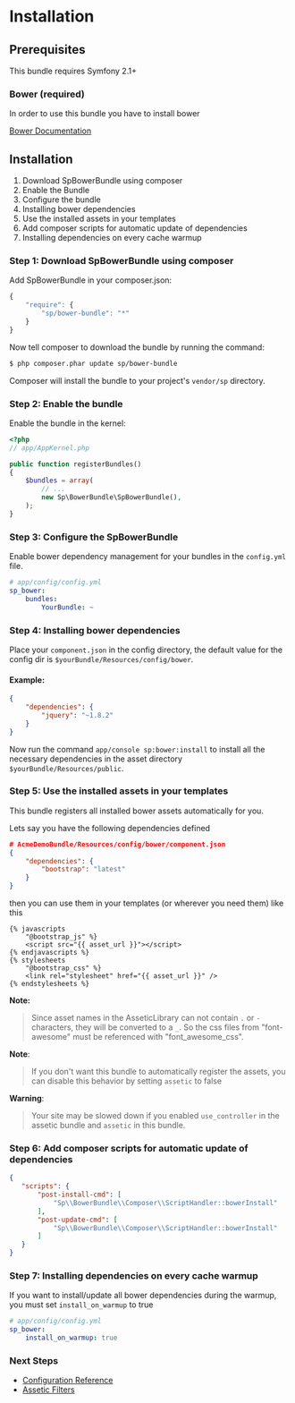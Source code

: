 Installation
============

Prerequisites
-------------

This bundle requires Symfony 2.1+

### Bower (required)

In order to use this bundle you have to install bower

[Bower Documentation](http://twitter.github.com/bower/)

Installation
------------

1. Download SpBowerBundle using composer
2. Enable the Bundle
3. Configure the bundle
4. Installing bower dependencies
5. Use the installed assets in your templates
6. Add composer scripts for automatic update of dependencies
7. Installing dependencies on every cache warmup

### Step 1: Download SpBowerBundle using composer

Add SpBowerBundle in your composer.json:

```js
{
    "require": {
        "sp/bower-bundle": "*"
    }
}
```

Now tell composer to download the bundle by running the command:

``` bash
$ php composer.phar update sp/bower-bundle
```

Composer will install the bundle to your project's `vendor/sp` directory.

### Step 2: Enable the bundle

Enable the bundle in the kernel:

``` php
<?php
// app/AppKernel.php

public function registerBundles()
{
    $bundles = array(
        // ...
        new Sp\BowerBundle\SpBowerBundle(),
    );
}
```

### Step 3: Configure the SpBowerBundle

Enable bower dependency management for your bundles in the ```config.yml``` file.

```yml
# app/config/config.yml
sp_bower:
    bundles:
        YourBundle: ~
```

### Step 4: Installing bower dependencies

Place your ```component.json``` in the config directory, the default value for the config dir is ```$yourBundle/Resources/config/bower```.

#### Example:
```json
{
    "dependencies": {
        "jquery": "~1.8.2"
    }
}
```

Now run the command ```app/console sp:bower:install``` to install all the necessary
dependencies in the asset directory ```$yourBundle/Resources/public```.

### Step 5: Use the installed assets in your templates

This bundle registers all installed bower assets automatically for you.

Lets say you have the following dependencies defined

```json
# AcmeDemoBundle/Resources/config/bower/component.json
{
    "dependencies": {
        "bootstrap": "latest"
    }
}
```

then you can use them in your templates (or wherever you need them) like this

```twig
{% javascripts
    "@bootstrap_js" %}
    <script src="{{ asset_url }}"></script>
{% endjavascripts %}
{% stylesheets
    "@bootstrap_css" %}
    <link rel="stylesheet" href="{{ asset_url }}" />
{% endstylesheets %}
```

**Note:**
> Since asset names in the AsseticLibrary can not contain ```.``` or ```-``` characters, they will be
> converted to a ```_```. So the css files from "font-awesome" must be referenced with "font_awesome_css".

**Note**:
> If you don't want this bundle to automatically register the assets, you can disable this behavior by setting
> ```assetic``` to false

**Warning**:
> Your site may be slowed down if you enabled ```use_controller``` in the assetic bundle and
> ```assetic``` in this bundle.

### Step 6: Add composer scripts for automatic update of dependencies

```json
{
   "scripts": {
       "post-install-cmd": [
           "Sp\\BowerBundle\\Composer\\ScriptHandler::bowerInstall"
       ],
       "post-update-cmd": [
           "Sp\\BowerBundle\\Composer\\ScriptHandler::bowerInstall"
       ]
   }
}
```

### Step 7: Installing dependencies on every cache warmup

If you want to install/update all bower dependencies during the warmup, you must set ```install_on_warmup``` to true

```yml
# app/config/config.yml
sp_bower:
    install_on_warmup: true
```

### Next Steps

- [Configuration Reference](configuration_reference.md)
- [Assetic Filters](assetic_filters.md)
